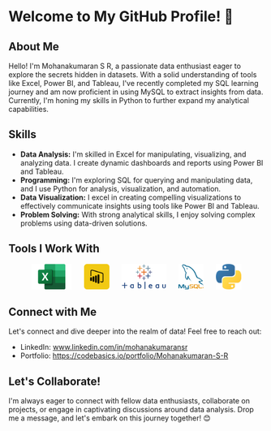 # Welcome to My GitHub Profile! 👋

## About Me
Hello! I'm Mohanakumaran S R, a passionate data enthusiast eager to explore the secrets hidden in datasets. With a solid understanding of tools like Excel, Power BI, and Tableau, I've recently completed my SQL learning journey and am now proficient in using MySQL to extract insights from data. Currently, I'm honing my skills in Python to further expand my analytical capabilities.

## Skills
- **Data Analysis:** I'm skilled in Excel for manipulating, visualizing, and analyzing data. I create dynamic dashboards and reports using Power BI and Tableau.
- **Programming:** I'm exploring SQL for querying and manipulating data, and I use Python for analysis, visualization, and automation.
- **Data Visualization:** I excel in creating compelling visualizations to effectively communicate insights using tools like Power BI and Tableau.
- **Problem Solving:** With strong analytical skills, I enjoy solving complex problems using data-driven solutions.

## Tools I Work With
<p align="center">
  <img src="excel_logo.png" alt="Excel" height="50" style="margin: 0 10px;"/>
  <img src="powerbi_logo.png" alt="Power BI" height="50" style="margin: 0 10px;"/>
  <img src="tableau_logo.png" alt="Tableau" height="50" style="margin: 0 10px;"/>
  <img src="sql_logo.png" alt="SQL" height="50" style="margin: 0 10px;"/>
  <img src="python_logo.png" alt="Python" height="50" style="margin: 0 10px;"/>
</p>

## Connect with Me
Let's connect and dive deeper into the realm of data! Feel free to reach out:
- LinkedIn: www.linkedin.com/in/mohanakumaransr
- Portfolio: https://codebasics.io/portfolio/Mohanakumaran-S-R
 
## Let's Collaborate!
I'm always eager to connect with fellow data enthusiasts, collaborate on projects, or engage in captivating discussions around data analysis. Drop me a message, and let's embark on this journey together! 😊

